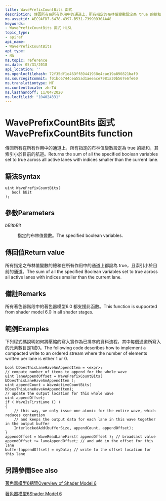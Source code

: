 ```yaml
---
title: WavePrefixCountBits 函式
description: 傳回所有在所有作用中的通道上，所有指定的布林值變數設定為 true 的總和，其索引小於目前的航道。
ms.assetid: AEC9AFD7-6478-4397-B531-73990D30AA48
keywords:
- WavePrefixCountBits 函式 HLSL
topic_type:
- apiref
api_name:
- WavePrefixCountBits
api_type:
- NA
ms.topic: reference
ms.date: 05/31/2018
api_location: ''
ms.openlocfilehash: 72f35df1e463ff89441938e4cae19a890821baf9
ms.sourcegitcommit: f01bc6744cea55ad1aeeace7981a30b567e6fe60
ms.translationtype: MT
ms.contentlocale: zh-TW
ms.lasthandoff: 11/04/2020
ms.locfileid: "104024331"
---
```

# <a name="waveprefixcountbits-function"></a><span data-ttu-id="9107d-104">WavePrefixCountBits 函式</span><span class="sxs-lookup"><span data-stu-id="9107d-104">WavePrefixCountBits function</span></span>

<span data-ttu-id="9107d-105">傳回所有在所有作用中的通道上，所有指定的布林值變數設定為 true 的總和，其索引小於目前的航道。</span><span class="sxs-lookup"><span data-stu-id="9107d-105">Returns the sum of all the specified boolean variables set to true across all active lanes with indices smaller than the current lane.</span></span>

## <a name="syntax"></a><span data-ttu-id="9107d-106">語法</span><span class="sxs-lookup"><span data-stu-id="9107d-106">Syntax</span></span>


``` syntax
uint WavePrefixCountBits(
   bool bBit
);
```



## <a name="parameters"></a><span data-ttu-id="9107d-107">參數</span><span class="sxs-lookup"><span data-stu-id="9107d-107">Parameters</span></span>

<dl> <dt>

<span data-ttu-id="9107d-108">*bBit*</span><span class="sxs-lookup"><span data-stu-id="9107d-108">*bBit*</span></span> 
</dt> <dd>

<span data-ttu-id="9107d-109">指定的布林值變數。</span><span class="sxs-lookup"><span data-stu-id="9107d-109">The specified boolean variables.</span></span>

</dd> </dl>

## <a name="return-value"></a><span data-ttu-id="9107d-110">傳回值</span><span class="sxs-lookup"><span data-stu-id="9107d-110">Return value</span></span>

<span data-ttu-id="9107d-111">所有指定之布林值變數的總和在所有作用中的通道上都設為 true，且索引小於目前的通道。</span><span class="sxs-lookup"><span data-stu-id="9107d-111">The sum of all the specified Boolean variables set to true across all active lanes with indices smaller than the current lane.</span></span>

## <a name="remarks"></a><span data-ttu-id="9107d-112">備註</span><span class="sxs-lookup"><span data-stu-id="9107d-112">Remarks</span></span>

<span data-ttu-id="9107d-113">所有著色器階段中的著色器模型6.0 都支援此函數。</span><span class="sxs-lookup"><span data-stu-id="9107d-113">This function is supported from shader model 6.0 in all shader stages.</span></span> 



 

## <a name="examples"></a><span data-ttu-id="9107d-114">範例</span><span class="sxs-lookup"><span data-stu-id="9107d-114">Examples</span></span>

<span data-ttu-id="9107d-115">下列程式碼說明如何將壓縮的寫入實作為已排序的資料流程，其中每個通道所寫入的元素數目是1或0。</span><span class="sxs-lookup"><span data-stu-id="9107d-115">The following code describes how to implement a compacted write to an ordered stream where the number of elements written per lane is either 1 or 0.</span></span>

``` syntax
bool bDoesThisLaneHaveAnAppendItem = <expr>;
// compute number of items to append for the whole wave
uint laneAppendOffset = WavePrefixCountBits( bDoesThisLaneHaveAnAppendItem );
uint appendCount = WaveActiveCountBits( bDoesThisLaneHaveAnAppendItem);
// update the output location for this whole wave
uint appendOffset;
if ( WaveIsFirstLane () )
{
    // this way, we only issue one atomic for the entire wave, which reduces contention
    // and keeps the output data for each lane in this wave together in the output buffer
    InterlockedAdd(bufferSize, appendCount, appendOffset);
}
appendOffset = WaveReadLaneFirst( appendOffset ); // broadcast value
appendOffset += laneAppendOffset; // and add in the offset for this lane
buffer[appendOffset] = myData; // write to the offset location for this lane
```

## <a name="see-also"></a><span data-ttu-id="9107d-116">另請參閱</span><span class="sxs-lookup"><span data-stu-id="9107d-116">See also</span></span>

<dl> <dt>

[<span data-ttu-id="9107d-117">著色器模型6總覽</span><span class="sxs-lookup"><span data-stu-id="9107d-117">Overview of Shader Model 6</span></span>](hlsl-shader-model-6-0-features-for-direct3d-12.md)
</dt> <dt>

[<span data-ttu-id="9107d-118">著色器模型6</span><span class="sxs-lookup"><span data-stu-id="9107d-118">Shader Model 6</span></span>](shader-model-6-0.md)
</dt> </dl>

 

 




